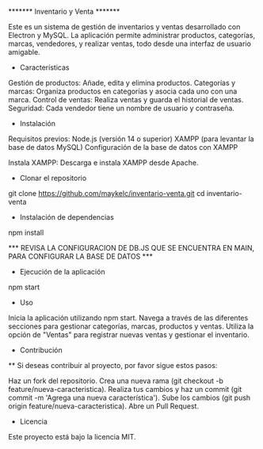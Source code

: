 ******* Inventario y Venta ******* 

Este es un sistema de gestión de inventarios y ventas desarrollado con Electron y MySQL. La aplicación permite administrar productos, categorías, marcas, vendedores, y realizar ventas, todo desde una interfaz de usuario amigable.


- Características

Gestión de productos: Añade, edita y elimina productos.
Categorías y marcas: Organiza productos en categorías y asocia cada uno con una marca.
Control de ventas: Realiza ventas y guarda el historial de ventas.
Seguridad: Cada vendedor tiene un nombre de usuario y contraseña.

- Instalación

Requisitos previos:
Node.js (versión 14 o superior)
XAMPP (para levantar la base de datos MySQL)
Configuración de la base de datos con XAMPP

Instala XAMPP:
Descarga e instala XAMPP desde Apache.


- Clonar el repositorio
  
git clone https://github.com/maykelc/inventario-venta.git
cd inventario-venta

- Instalación de dependencias

npm install


*** REVISA LA CONFIGURACION DE DB.JS QUE SE ENCUENTRA EN MAIN, PARA CONFIGURAR LA BASE DE DATOS ***


- Ejecución de la aplicación

npm start


- Uso

Inicia la aplicación utilizando npm start.
Navega a través de las diferentes secciones para gestionar categorías, marcas, productos y ventas.
Utiliza la opción de "Ventas" para registrar nuevas ventas y gestionar el inventario.


- Contribución

** Si deseas contribuir al proyecto, por favor sigue estos pasos:

Haz un fork del repositorio.
Crea una nueva rama (git checkout -b feature/nueva-caracteristica).
Realiza tus cambios y haz un commit (git commit -m 'Agrega una nueva característica').
Sube los cambios (git push origin feature/nueva-caracteristica).
Abre un Pull Request.

- Licencia

Este proyecto está bajo la licencia MIT.
